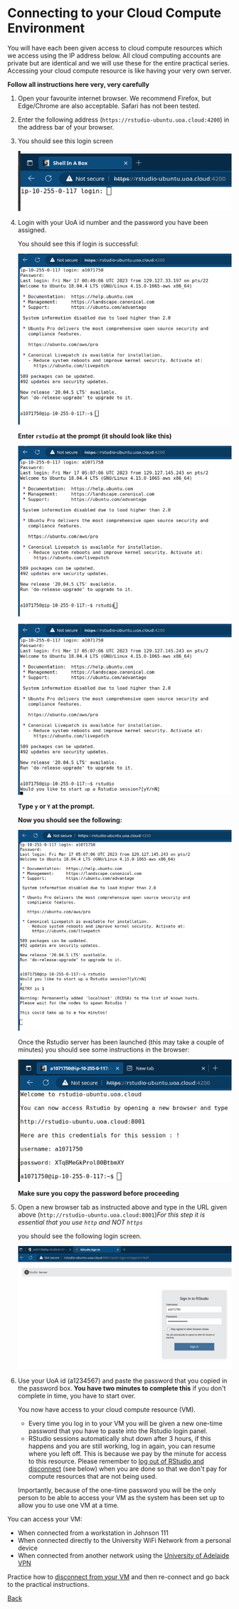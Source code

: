 # Connecting to your Cloud Compute Environment

You will have each been given access to cloud compute resources which we access using the IP address below.
All cloud computing accounts are private but are identical and we will use these for the entire practical series. 
Accessing your cloud compute resource is like having your very own server. 

**Follow all instructions here very, very carefully**

1. Open your favourite internet browser. We recommend Firefox, but Edge/Chrome are also acceptable. Safari has not been tested.
2. Enter the following address (`https://rstudio-ubuntu.uoa.cloud:4200`) in the address bar of your browser.
3. You should see this login screen  

    ![AWS RONIN shell in a box](./Bash_Practicals/images/shell_in_a_box.png)

4. Login with your UoA id number and the password you have been assigned.

    You should see this if login is successful:

    ![AWS_RONIN_shell_in_a_box_prompt](./Bash_Practicals/images/shell_in_a_box_prompt.png)

    **Enter `rstudio` at the prompt (it should look like this)**

    ![AWS_RONIN_shell_in_a_box_rstudio](./Bash_Practicals/images/shell_in_a_box_prompt_rstudio.png)

    
    ![AWS_RONIN_shell_log_in_OK](./Bash_Practicals/images/shell_in_a_box_Rstudio_login_prompt.png)

    **Type `y` or `Y` at the prompt.**

    **Now you should see the following:** 

    ![Rstudio_login_from_shell](./Bash_Practicals/images/shell_in_a_box_running.png)

    Once the Rstudio server has been launched (this may take a couple of minutes) you should see some instructions in the browser: 

    ![Rstudio_credentials_from_shell](./Bash_Practicals/images/shell_in_a_box_Rstudio_credentials.png)

    __Make sure you copy the password before proceeding__

5. Open a new browser tab as instructed above and type in the URL given above (`http://rstudio-ubuntu.uoa.cloud:8001`)*For this step it is essential that you use `http` and NOT `https`*

    you should see the following login screen. 

    ![Rstudio_login_screen](./Bash_Practicals/images/Rstudio_AWS_login.png)

6. Use your UoA id (a1234567) and paste the password that you copied in the password box. __You have two minutes to complete this__ if you don't complete in time, you have to start over. 

    You now have access to your cloud compute resource (VM). 

    - Every time you log in to your VM you will be given a new one-time password that you have to paste into the Rstudio login panel.
    - RStudio sessions automatically shut down after 3 hours, if this happens and you are still working, log in again, you can resume where you left off. This is because we pay by the minute for access to this resource. Please remember to [log out of RStudio and disconnect](AWS_RONIN_disconnect.md) (see below) when you are done so that we don't pay for compute resources that are not being used. 

    Importantly, because of the one-time password you will be the only person to be able to access your VM as the system has been set up to allow you to use one VM at a time.

You can access your VM:

- When connected from a workstation in Johnson 111
- When connected directly to the University WiFi Network from a personal device
- When connected from another network using the [University of Adelaide VPN](https://www.adelaide.edu.au/technology/your-services/network-services/remote-access-via-virtual-private-network-vpn)

Practice how to [disconnect from your VM](AWS_RONIN_disconnect.md) and then re-connect and go back to the practical instructions. 

[Back](../README.md)